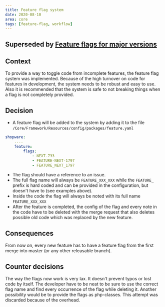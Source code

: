 ```yaml
---
title: Feature flag system
date: 2020-08-10
area: core
tags: [feature-flag, workflow]
---
```


## Superseded by [Feature flags for major versions](../2022-01-20-feature-flags-for-major-versions.md)

## Context
To provide a way to toggle code from incomplete features, the feature flag system was implemented.
Because of the high turnover on code for features in development, the system needs to be robust and easy to use.
Also it is recommended that the system is safe to not breaking things when a flag is not completely provided.

## Decision
* A feature flag will be added to the system by adding it to the file 
  ```/Core/Framework/Resources/config/packages/feature.yaml```
```yaml
shopware:
    ....
    feature:
        flags:
            - NEXT-733
            - FEATURE-NEXT-1797
            - FEATURE_NEXT_1797
```
* The flag should have a reference to an issue.
* The full flag name will always be ```FEATURE_XXX_XXX``` while the ```FEATURE_``` prefix is hard coded and can be provided in the configuration, but doesn't have to (see examples above).
* Inside the code the flag will always be noted with its full name ```FEATURE_XXX_XXX```
* After the feature is completed, the config of the flag and every note in the code have to be deleted with the merge request that also deletes possible old code which was replaced by the new feature.  

## Consequences
From now on, every new feature has to have a feature flag from the first merge into master (or any other releasable branch). 

## Counter decisions
The way the flags now work is very lax. It doesn't prevent typos or lost code by itself. The developer have to be neat to be sure to use the correct flag name and find every occurrence of the flag while deleting it.
Another possibility would be to provide the flags as php-classes. This attempt was discarded because of the overhead.
